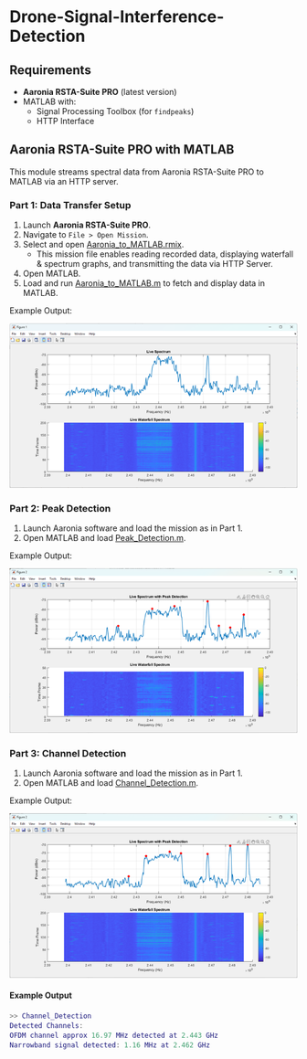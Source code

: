# Drone-Signal-Interference-Detection

## Requirements
- **Aaronia RSTA-Suite PRO** (latest version)
- MATLAB with:
  - Signal Processing Toolbox (for `findpeaks`)
  - HTTP Interface

## Aaronia RSTA-Suite PRO with MATLAB
This module streams spectral data from Aaronia RSTA-Suite PRO to MATLAB via an HTTP server.

### Part 1: Data Transfer Setup
1. Launch **Aaronia RSTA-Suite PRO**.
2. Navigate to `File > Open Mission`.
3. Select and open [Aaronia_to_MATLAB.rmix](./aaronia_files/Aaronia_to_MATLAB.rmix).
   - This mission file enables reading recorded data, displaying waterfall & spectrum graphs, and transmitting the data via HTTP Server.
4. Open MATLAB.
5. Load and run [Aaronia_to_MATLAB.m](./matlab_codes/Aaronia_to_MATLAB.m) to fetch and display data in MATLAB.

Example Output:

![output_part1](docs/output_part1.png)

### Part 2: Peak Detection
1. Launch Aaronia software and load the mission as in Part 1.
2. Open MATLAB and load [Peak_Detection.m](./matlab_codes/Peak_Detection.m).

Example Output:

![output_part2](docs/output_part2.png)

### Part 3: Channel Detection
1. Launch Aaronia software and load the mission as in Part 1.
2. Open MATLAB and load [Channel_Detection.m](./matlab_codes/Channel_Detection.m).

Example Output:

![output_part3](docs/output_part3.png)

#### Example Output
```matlab
>> Channel_Detection
Detected Channels:
OFDM channel approx 16.97 MHz detected at 2.443 GHz
Narrowband signal detected: 1.16 MHz at 2.462 GHz
```